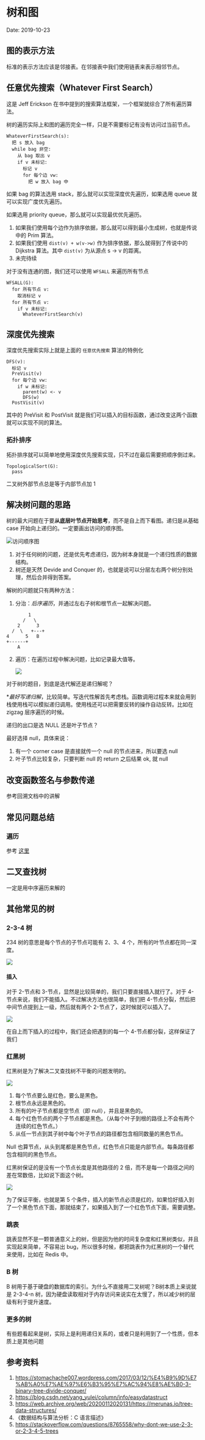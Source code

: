 # 树和图

Date: 2019-10-23

## 图的表示方法

标准的表示方法应该是邻接表。在邻接表中我们使用链表来表示相邻节点。

## 任意优先搜索（Whatever First Search）

这是 Jeff Erickson 在书中提到的搜索算法框架，一个框架就综合了所有遍历算法。

树的遍历实际上和图的遍历完全一样，只是不需要标记有没有访问过当前节点。

```
WhateverFirstSearch(s):
  把 s 放入 bag
  while bag 非空:
    从 bag 取出 v
    if v 未标记:
      标记 v
      for 每个边 vw:
        把 w 放入 bag 中
```

如果 bag 的算法选用 stack，那么就可以实现深度优先遍历，如果选用 queue 就可以实现广度优先遍历。

如果选用 priority queue，那么就可以实现最优优先遍历。

1. 如果我们使用每个边作为排序依据，那么就可以得到最小生成树，也就是传说中的 Prim 算法。
2. 如果我们使用 `dist(v) + w(v->w)` 作为排序依据，那么就得到了传说中的 Dijkstra 算法。其中 `dist(v)` 为从源点 s -> v 的距离。
3. 未完待续

对于没有连通的图，我们还可以使用 `WFSALL` 来遍历所有节点

```
WFSALL(G):
  for 所有节点 v:
    取消标记 v
  for 所有节点 v:
    if v 未标记:
      WhateverFirstSearch(v)
```

## 深度优先搜索

深度优先搜索实际上就是上面的 `任意优先搜索` 算法的特例化

```
DFS(v):
  标记 v
  PreVisit(v)
  for 每个边 vw:
    if w 未标记:
      parent(w) <- v
      DFS(w)
  PostVisit(v)
```

其中的 PreVisit 和 PostVisit 就是我们可以插入的目标函数，通过改变这两个函数就可以实现不同的算法。

### 拓扑排序

拓扑排序就可以简单地使用深度优先搜索实现，只不过在最后需要把顺序倒过来。

```
TopologicalSort(G):
  pass
```

二叉树外部节点总是等于内部节点加 1

## 解决树问题的思路

树的最大问题在于要**从底层叶节点开始思考**，而不是自上而下看图。递归是从基础 case 开始向上递归的。一定要画出访问的顺序图。

![访问顺序图](https://tva1.sinaimg.cn/large/00831rSTly1gd199vou2dj309j0jrgmn.jpg)

1. 对于任何树的问题，还是优先考虑递归，因为树本身就是一个递归性质的数据结构。
2. 树还是天然 Devide and Conquer 的，也就是说可以分层左右两个树分别处理，然后合并得到答案。

解树的问题就只有两种方法：

1. 分治：*后序遍历*，并通过左右子树和根节点一起解决问题。


```
        1
      /   \
    2      3
  /  \   +---+
4      5   B
+------+
    A
```

2. 遍历：在遍历过程中解决问题，比如记录最大值等。

    ![](https://tva1.sinaimg.cn/large/00831rSTly1gd19anooewj308c04stad.jpg)

对于树的题目，到底是迭代解还是递归解呢？

**最好写递归解*，比较简单。写迭代性解首先考虑栈。函数调用过程本来就会用到栈使用栈可以模拟递归调用。使用栈还可以把需要反转的操作自动反转。比如在 zigzag 层序遍历的时候。

递归的出口是选 NULL 还是叶子节点？

最好选择 null，具体来说：

1. 有一个 corner case 是直接就传一个 null 的节点进来，所以要选 null
2. 叶子节点比较复杂，只要判断 null 的 return 之后结果 ok, 就 null

## 改变函数签名与参数传递

参考回溯文档中的讲解

## 常见问题总结

### 遍历

参考 [这里](../solutions/tree.md)

## 二叉查找树

一定是用中序遍历来解的

## 其他常见的树

### 2-3-4 树

234 树的意思是每个节点的子节点可能有 2、3、4 个，所有的叶节点都在同一深度。

![](images/2-3-4-tree.png)

#### 插入

对于 2-节点和 3-节点，显然是比较简单的，我们只要直接插入就行了。对于 4-节点来说，我们不能插入。不过解决方法也很简单，我们把 4-节点分裂，然后把中间节点提到上一级，然后就有两个 2-节点了，这时候就可以插入了。

![](images/4-node-insertion.png)

在自上而下插入的过程中，我们还会把遇到的每一个 4-节点都分裂，这样保证了我们

### 红黑树

红黑树是为了解决二叉查找树不平衡的问题发明的。

![](images/red-black-tree.jpg)

1. 每个节点要么是红色，要么是黑色。
2. 根节点永远是黑色的。
3. 所有的叶子节点都是空节点（即 null），并且是黑色的。
4. 每个红色节点的两个子节点都是黑色。（从每个叶子到根的路径上不会有两个连续的红色节点。）
5. 从任一节点到其子树中每个叶子节点的路径都包含相同数量的黑色节点。

Null 也算节点，从头到尾都是黑色节点，红色节点只能是内部节点。每条路径都包含相同的黑色节点。

红黑树保证的是没有一个节点长度是其他路径的 2 倍，而不是每一个路径之间的差在常数倍，比如说下面这个树。

![](images/red-black-tree-2.webp)

为了保证平衡，也就是第 5 个条件，插入的新节点必须是红的，如果恰好插入到了一个黑色节点下面，那就结束了，如果插入到了一个红色节点下面，需要调整。

### 跳表

跳表显然不是一颗普通意义上的树，但是因为他的时间复杂度和红黑树类似，并且实现起来简单，不容易出 bug，所以很多时候，都把跳表作为红黑树的一个替代来使用，比如在 Redis 中。

### B 树

B 树用于基于硬盘的数据库的索引。为什么不直接用二叉树呢？B树本质上来说就是 2-3-4-n 树，因为硬盘读取相对于内存访问来说实在太慢了，所以减少树的层级有利于提升速度。

### 更多的树

有些题看起来是树，实际上是利用递归关系的，或者只是利用到了一个性质，但本质上是其他问题

## 参考资料

1. https://stomachache007.wordpress.com/2017/03/12/%E4%B9%9D%E7%AB%A0%E7%AE%97%E6%B3%95%E7%AC%94%E8%AE%B0-3-binary-tree-divide-conquer/
2. https://blog.csdn.net/yang_yulei/column/info/easydatastruct
3. https://web.archive.org/web/20200112020131/https://merunas.io/tree-data-structures/
4. 《数据结构与算法分析：C 语言描述》
5. https://stackoverflow.com/questions/8765558/why-dont-we-use-2-3-or-2-3-4-5-trees